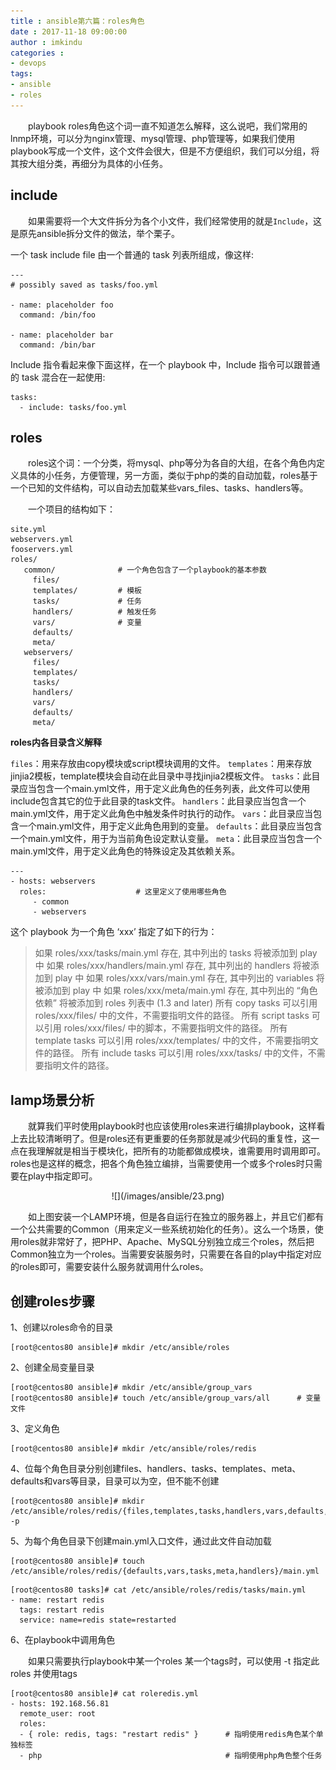 ```yaml
---
title : ansible第六篇：roles角色
date : 2017-11-18 09:00:00
author : imkindu
categories : 
- devops
tags:
- ansible
- roles
---
```


　　playbook roles角色这个词一直不知道怎么解释，这么说吧，我们常用的lnmp环境，可以分为nginx管理、mysql管理、php管理等，如果我们使用playbook写成一个文件，这个文件会很大，但是不方便组织，我们可以分组，将其按大组分类，再细分为具体的小任务。

<!--more-->


## include

　　如果需要将一个大文件拆分为各个小文件，我们经常使用的就是`Include`，这是原先ansible拆分文件的做法，举个栗子。

一个 task include file 由一个普通的 task 列表所组成，像这样:

``` shell
---
# possibly saved as tasks/foo.yml

- name: placeholder foo
  command: /bin/foo

- name: placeholder bar
  command: /bin/bar
```

Include 指令看起来像下面这样，在一个 playbook 中，Include 指令可以跟普通的 task 混合在一起使用:

``` shell
tasks:
  - include: tasks/foo.yml
```



## roles

　　roles这个词：一个分类，将mysql、php等分为各自的大组，在各个角色内定义具体的小任务，方便管理，另一方面，类似于php的类的自动加载，roles基于一个已知的文件结构，可以自动去加载某些vars_files、tasks、handlers等。

　　一个项目的结构如下：

``` shell
site.yml
webservers.yml
fooservers.yml
roles/
   common/              # 一个角色包含了一个playbook的基本参数
     files/
     templates/         # 模板
     tasks/             # 任务
     handlers/          # 触发任务
     vars/              # 变量
     defaults/
     meta/
   webservers/
     files/
     templates/
     tasks/
     handlers/
     vars/
     defaults/
     meta/
```

**roles内各目录含义解释**

`files`：用来存放由copy模块或script模块调用的文件。
`templates`：用来存放jinjia2模板，template模块会自动在此目录中寻找jinjia2模板文件。
`tasks`：此目录应当包含一个main.yml文件，用于定义此角色的任务列表，此文件可以使用include包含其它的位于此目录的task文件。
`handlers`：此目录应当包含一个main.yml文件，用于定义此角色中触发条件时执行的动作。
`vars`：此目录应当包含一个main.yml文件，用于定义此角色用到的变量。
`defaults`：此目录应当包含一个main.yml文件，用于为当前角色设定默认变量。
`meta`：此目录应当包含一个main.yml文件，用于定义此角色的特殊设定及其依赖关系。


``` shell
---
- hosts: webservers
  roles:                    # 这里定义了使用哪些角色
     - common
     - webservers
```



这个 playbook 为一个角色 ‘xxx’ 指定了如下的行为：

> 如果 roles/xxx/tasks/main.yml 存在, 其中列出的 tasks 将被添加到 play 中
如果 roles/xxx/handlers/main.yml 存在, 其中列出的 handlers 将被添加到 play 中
如果 roles/xxx/vars/main.yml 存在, 其中列出的 variables 将被添加到 play 中
如果 roles/xxx/meta/main.yml 存在, 其中列出的 “角色依赖” 将被添加到 roles 列表中 (1.3 and later)
所有 copy tasks 可以引用 roles/xxx/files/ 中的文件，不需要指明文件的路径。
所有 script tasks 可以引用 roles/xxx/files/ 中的脚本，不需要指明文件的路径。
所有 template tasks 可以引用 roles/xxx/templates/ 中的文件，不需要指明文件的路径。
所有 include tasks 可以引用 roles/xxx/tasks/ 中的文件，不需要指明文件的路径。


## lamp场景分析


　　就算我们平时使用playbook时也应该使用roles来进行编排playbook，这样看上去比较清晰明了。但是roles还有更重要的任务那就是减少代码的重复性，这一点在我理解就是相当于模块化，把所有的功能都做成模块，谁需要用时调用即可。roles也是这样的概念，把各个角色独立编排，当需要使用一个或多个roles时只需要在play中指定即可。

<div align="center">
![](/images/ansible/23.png)
</div>

　　如上图安装一个LAMP环境，但是各自运行在独立的服务器上，并且它们都有一个公共需要的Common（用来定义一些系统初始化的任务）。这么一个场景，使用roles就非常好了，把PHP、Apache、MySQL分别独立成三个roles，然后把Common独立为一个roles。当需要安装服务时，只需要在各自的play中指定对应的roles即可，需要安装什么服务就调用什么roles。


## 创建roles步骤


1、创建以roles命令的目录

``` shell
[root@centos80 ansible]# mkdir /etc/ansible/roles
```

2、创建全局变量目录

``` shell
[root@centos80 ansible]# mkdir /etc/ansible/group_vars
[root@centos80 ansible]# touch /etc/ansible/group_vars/all      # 变量文件
```

3、定义角色

``` shell
[root@centos80 ansible]# mkdir /etc/ansible/roles/redis
```

4、位每个角色目录分别创建files、handlers、tasks、templates、meta、defaults和vars等目录，目录可以为空，但不能不创建


``` shell
[root@centos80 ansible]# mkdir /etc/ansible/roles/redis/{files,templates,tasks,handlers,vars,defaults,meta} -p
```

5、为每个角色目录下创建main.yml入口文件，通过此文件自动加载

``` redis
[root@centos80 ansible]# touch /etc/ansible/roles/redis/{defaults,vars,tasks,meta,handlers}/main.yml
```

``` shell
[root@centos80 tasks]# cat /etc/ansible/roles/redis/tasks/main.yml 
- name: restart redis
  tags: restart redis
  service: name=redis state=restarted
```



6、在playbook中调用角色

　　如果只需要执行playbook中某一个roles 某一个tags时，可以使用 -t 指定此roles 并使用tags

``` shell
[root@centos80 ansible]# cat roleredis.yml 
- hosts: 192.168.56.81
  remote_user: root
  roles:
  - { role: redis, tags: "restart redis" }      # 指明使用redis角色某个单独标签
  - php                                         # 指明使用php角色整个任务
```

